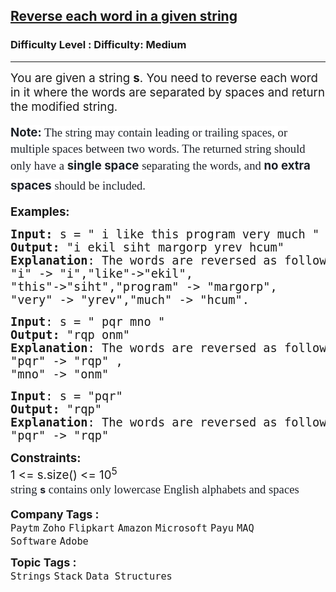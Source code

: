 <h2><a href="https://www.geeksforgeeks.org/problems/reverse-each-word-in-a-given-string1001/1?page=4&category=Stack,Queue&sortBy=difficulty">Reverse each word in a given string</a></h2><h3>Difficulty Level : Difficulty: Medium</h3><hr><div class="problems_problem_content__Xm_eO"><p><span style="font-size: 14pt;">You are given a string <strong>s</strong>. You need to reverse each word in it where the words are separated by spaces and return the modified string.</span></p>
<p><span style="font-size: 14pt;"><span style="box-sizing: border-box; font-weight: bolder; line-height: 1.7em; color: #1e2229; background-color: #ffffff; font-family: var(--gfg-font-secondary) !important;">Note:&nbsp;</span><span style="color: #1e2229; font-family: Nunito; background-color: #ffffff;">The string may contain leading or trailing spaces, or multiple spaces between two words. The returned string should only have a&nbsp;</span><span style="box-sizing: border-box; font-weight: bolder; line-height: 1.7em; color: #1e2229; background-color: #ffffff; font-family: var(--gfg-font-secondary) !important;">single space</span><span style="color: #1e2229; font-family: Nunito; background-color: #ffffff;">&nbsp;separating the words, and&nbsp;</span><span style="box-sizing: border-box; font-weight: bolder; line-height: 1.7em; color: #1e2229; background-color: #ffffff; font-family: var(--gfg-font-secondary) !important;">no extra spaces</span><span style="color: #1e2229; font-family: Nunito; background-color: #ffffff;"> should be included.</span></span></p>
<p><span style="font-size: 14pt;"><strong>Examples:</strong></span></p>
<pre><span style="font-size: 14pt;"><strong>Input: </strong>s = " i like this program very much "
<strong>Output: </strong>"i ekil siht margorp yrev hcum"
<strong>Explanation</strong>: The words are reversed as follows:<br>"i" -&gt; "i","like"-&gt;"ekil",
"this"-&gt;"siht","program" -&gt; "margorp",
"very" -&gt; "yrev","much" -&gt; "hcum".</span></pre>
<pre><span style="font-size: 14pt;"><strong>Input</strong>: s = " pqr mno "
<strong>Output: </strong>"rqp onm"
<strong>Explanation</strong>: The words are reversed as follows:<br>"pqr" -&gt; "rqp" ,
"mno" -&gt; "onm"<br></span></pre>
<pre><span style="font-size: 14pt;"><strong>Input</strong>: s = "pqr"
<strong>Output: </strong>"rqp"
<strong>Explanation</strong>: The words are reversed as follows:</span><br><span style="font-size: 14pt;">"pqr" -&gt; "rqp"</span></pre>
<p><span style="font-size: 14pt;"><strong>Constraints:</strong><br>1 &lt;= s.size() &lt;= 10<sup>5<br></sup><span style="color: #1e2229; font-family: Nunito; background-color: #ffffff;">string&nbsp;</span><span style="box-sizing: border-box; font-weight: bolder; line-height: 1.7em; color: #1e2229; background-color: #ffffff; font-family: var(--gfg-font-secondary) !important;"><code style="box-sizing: border-box; line-height: 1.7em; font-family: var(--gfg-font-primary) !important; color: var(--text-color) !important; background-color: var(--background) !important;">s</code></span><span style="color: #1e2229; font-family: Nunito; background-color: #ffffff;">&nbsp;contains only lowercase English alphabets and spaces</span></span></p></div><p><span style=font-size:18px><strong>Company Tags : </strong><br><code>Paytm</code>&nbsp;<code>Zoho</code>&nbsp;<code>Flipkart</code>&nbsp;<code>Amazon</code>&nbsp;<code>Microsoft</code>&nbsp;<code>Payu</code>&nbsp;<code>MAQ Software</code>&nbsp;<code>Adobe</code>&nbsp;<br><p><span style=font-size:18px><strong>Topic Tags : </strong><br><code>Strings</code>&nbsp;<code>Stack</code>&nbsp;<code>Data Structures</code>&nbsp;